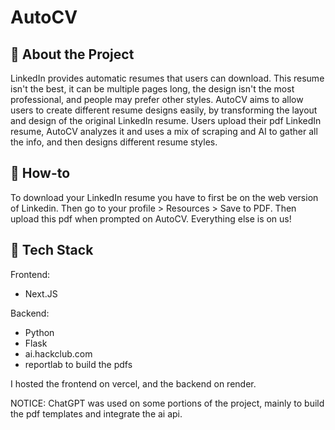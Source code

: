 # AutoCV
## 🌟 About the Project
LinkedIn provides automatic resumes that users can download. This resume isn't the best, it can be multiple pages long, the design isn't the most professional, and people may prefer other styles. AutoCV aims to allow users to create different resume designs easily, by transforming the layout and design of the original LinkedIn resume. Users upload their pdf LinkedIn resume, AutoCV analyzes it and uses a mix of scraping and AI to gather all the info, and then designs different resume styles.

## 🧰 How-to
To download your LinkedIn resume you have to first be on the web version of Linkedin. Then go to your profile > Resources > Save to PDF. Then upload this pdf when prompted on AutoCV. Everything else is on us!

## 👾 Tech Stack
Frontend:
- Next.JS
  
Backend:
- Python
- Flask
- ai.hackclub.com
- reportlab to build the pdfs

I hosted the frontend on vercel, and the backend on render.

NOTICE: ChatGPT was used on some portions of the project, mainly to build the pdf templates and integrate the ai api.
